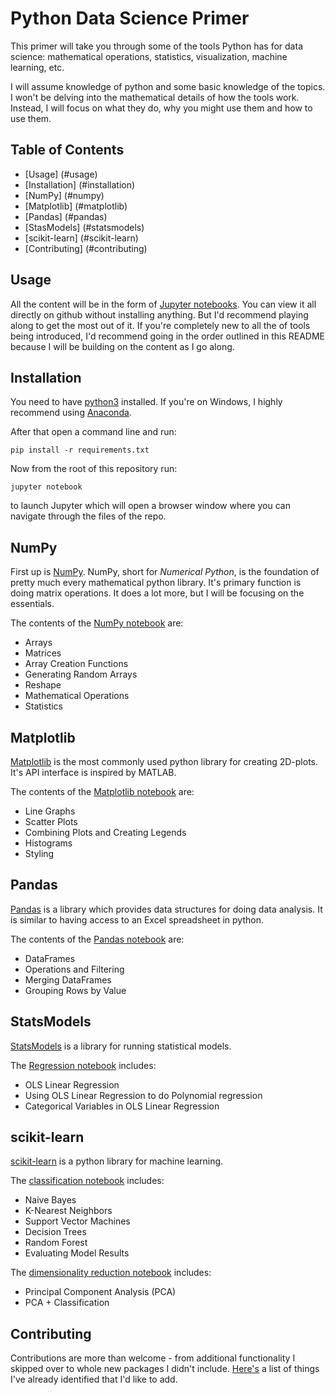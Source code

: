 # Python Data Science Primer

This primer will take you through some of the tools Python has for data science:
mathematical operations, statistics, visualization, machine learning, etc.

I will assume knowledge of python and some basic knowledge of the topics.
I won't be delving into the mathematical details of how the tools work.
Instead, I will focus on what they do, why you might use them and how to use them.

## Table of Contents

- [Usage] (#usage)
- [Installation] (#installation)
- [NumPy] (#numpy)
- [Matplotlib] (#matplotlib)
- [Pandas] (#pandas)
- [StasModels] (#statsmodels)
- [scikit-learn] (#scikit-learn)
- [Contributing] (#contributing)

## Usage

All the content will be in the form of [Jupyter notebooks](http://jupyter.org/).
You can view it all directly on github without installing anything.
But I'd recommend playing along to get the most out of it.
If you're completely new to all the of tools being introduced, I'd recommend going
in the order outlined in this README because I will be building on the content
as I go along.

## Installation

You need to have [python3](https://www.python.org/download/releases/3.0/) installed.
If you're on Windows, I highly recommend using [Anaconda](https://www.continuum.io/downloads).

After that open a command line and run:

    pip install -r requirements.txt

Now from the root of this repository run:

    jupyter notebook

to launch Jupyter which will open a browser window where you can navigate through the files of the repo.

## NumPy

First up is [NumPy](http://www.numpy.org/).  NumPy, short for _Numerical Python_,
is the foundation of pretty much every mathematical python library.  It's primary
function is doing matrix operations.  It does a lot more, but I will be focusing
on the essentials.  

The contents of the [NumPy notebook](numpy/numpy.ipynb) are:
* Arrays
* Matrices
* Array Creation Functions
* Generating Random Arrays
* Reshape
* Mathematical Operations
* Statistics

## Matplotlib

[Matplotlib](http://matplotlib.org/) is the most commonly used python library for creating 2D-plots.  It's API interface is inspired by MATLAB.  

The contents of the [Matplotlib notebook](matplotlib/matplotlib.ipynb) are:
* Line Graphs
* Scatter Plots
* Combining Plots and Creating Legends
* Histograms
* Styling

## Pandas

[Pandas](http://pandas.pydata.org/) is a library which provides data structures for doing data analysis.  It is similar to having access to an Excel spreadsheet in python.

The contents of the [Pandas notebook](pandas/pandas.ipynb) are:
* DataFrames
* Operations and Filtering
* Merging DataFrames
* Grouping Rows by Value

## StatsModels

[StatsModels](http://statsmodels.sourceforge.net/stable/index.html) is a library for running statistical models.

The [Regression notebook](statsmodels/regression.ipynb) includes:
* OLS Linear Regression
* Using OLS Linear Regression to do Polynomial regression
* Categorical Variables in OLS Linear Regression

## scikit-learn

[scikit-learn](http://scikit-learn.org/stable/) is a python library for machine
learning.  

The [classification notebook](scikitlearn/classification.ipynb) includes:
* Naive Bayes
* K-Nearest Neighbors
* Support Vector Machines
* Decision Trees
* Random Forest
* Evaluating Model Results

The [dimensionality reduction notebook](scikitlearn/dimensionalityreduction.ipynb) includes:
* Principal Component Analysis (PCA)
* PCA + Classification

## Contributing

Contributions are more than welcome - from additional functionality I skipped
over to whole new packages I didn't include.  [Here's](https://github.com/docmarionum1/python-data-science-primer/issues?q=is%3Aissue+is%3Aopen+label%3Aenhancement) a list of things I've already identified that I'd like to add.
